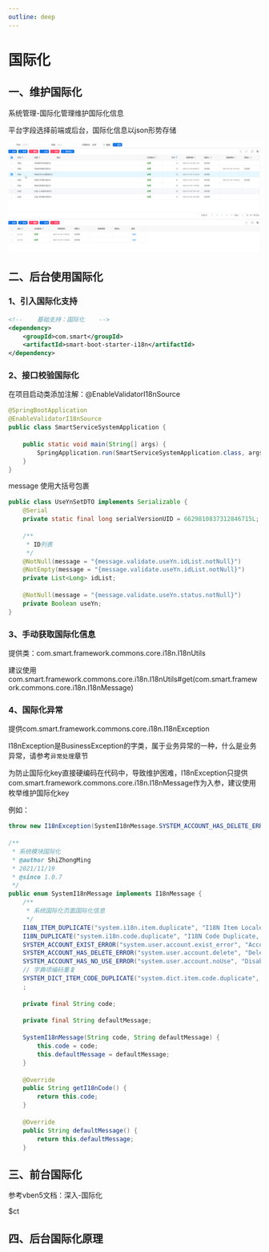 ```yaml
---
outline: deep
---
```


# 国际化

## 一、维护国际化

系统管理-国际化管理维护国际化信息

平台字段选择前端或后台，国际化信息以json形势存储

![image-20250113183001309](images\image-20250113183001309.png)

## 二、后台使用国际化

### 1、引入国际化支持

```xml
<!--	基础支持：国际化	-->
<dependency>
    <groupId>com.smart</groupId>
    <artifactId>smart-boot-starter-i18n</artifactId>
</dependency>
```

### 2、接口校验国际化

在项目启动类添加注解：@EnableValidatorI18nSource

```java
@SpringBootApplication
@EnableValidatorI18nSource
public class SmartServiceSystemApplication {

    public static void main(String[] args) {
        SpringApplication.run(SmartServiceSystemApplication.class, args);
    }
}
```

message 使用大括号包裹

```java
public class UseYnSetDTO implements Serializable {
    @Serial
    private static final long serialVersionUID = 6629810837312846715L;

    /**
     * ID列表
     */
    @NotNull(message = "{message.validate.useYn.idList.notNull}")
    @NotEmpty(message = "{message.validate.useYn.idList.notNull}")
    private List<Long> idList;

    @NotNull(message = "{message.validate.useYn.status.notNull}")
    private Boolean useYn;
}
```

### 3、手动获取国际化信息

提供类：com.smart.framework.commons.core.i18n.I18nUtils

建议使用com.smart.framework.commons.core.i18n.I18nUtils#get(com.smart.framework.commons.core.i18n.I18nMessage)

### 4、国际化异常

提供com.smart.framework.commons.core.i18n.I18nException

I18nException是BusinessException的字类，属于业务异常的一种，什么是业务异常，请参考`异常处理`章节

为防止国际化key直接硬编码在代码中，导致维护困难，I18nException只提供com.smart.framework.commons.core.i18n.I18nMessage作为入参，建议使用枚举维护国际化key

例如：

```java
throw new I18nException(SystemI18nMessage.SYSTEM_ACCOUNT_HAS_DELETE_ERROR);

/**
 * 系统模块国际化
 * @author ShiZhongMing
 * 2021/11/19
 * @since 1.0.7
 */
public enum SystemI18nMessage implements I18nMessage {
    /**
     * 系统国际化页面国际化信息
     */
    I18N_ITEM_DUPLICATE("system.i18n.item.duplicate", "I18N Item Locale Duplicate, key: {0}"),
    I18N_DUPLICATE("system.i18n.code.duplicate", "I18N Code Duplicate, key: {0}"),
    SYSTEM_ACCOUNT_EXIST_ERROR("system.user.account.exist_error", "Account cannot be created repeatedly, user: {0}"),
    SYSTEM_ACCOUNT_HAS_DELETE_ERROR("system.user.account.delete", "Deleted user cannot create account, deleted user: {0}"),
    SYSTEM_ACCOUNT_HAS_NO_USE_ERROR("system.user.account.noUse", "Disabled user cannot create account, disabled user: {0}"),
    // 字典项编码重复
    SYSTEM_DICT_ITEM_CODE_DUPLICATE("system.dict.item.code.duplicate", "Dict Item Duplicate")
    ;

    private final String code;

    private final String defaultMessage;

    SystemI18nMessage(String code, String defaultMessage) {
        this.code = code;
        this.defaultMessage = defaultMessage;
    }

    @Override
    public String getI18nCode() {
        return this.code;
    }

    @Override
    public String defaultMessage() {
        return this.defaultMessage;
    }
```

## 三、前台国际化

参考vben5文档：深入-国际化

$ct

## 四、后台国际化原理
